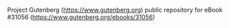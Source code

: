 Project Gutenberg (https://www.gutenberg.org) public repository for eBook #31056 (https://www.gutenberg.org/ebooks/31056)
